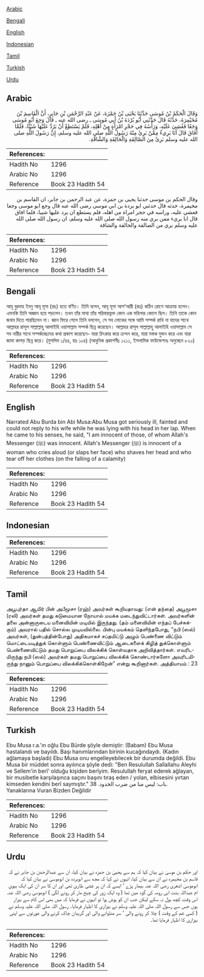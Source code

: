 [Arabic](#arabic)

[Bengali](#bengali)

[English](#english)

[Indonesian](#indonesian)

[Tamil](#tamil)

[Turkish](#turkish)

[Urdu](#urdu)

## Arabic


<div dir="rtl" lang="ar" style={{fontSize:'larger',backgroundColor:'#f8f9fa',padding:20}}>
وَقَالَ الْحَكَمُ بْنُ مُوسَى حَدَّثَنَا يَحْيَى بْنُ حَمْزَةَ، عَنْ عَبْدِ الرَّحْمَنِ بْنِ جَابِرٍ، أَنَّ الْقَاسِمَ بْنَ مُخَيْمِرَةَ، حَدَّثَهُ قَالَ حَدَّثَنِي أَبُو بُرْدَةَ بْنُ أَبِي مُوسَى ـ رضى الله عنه ـ قَالَ وَجِعَ أَبُو مُوسَى وَجَعًا فَغُشِيَ عَلَيْهِ، وَرَأْسُهُ فِي حَجْرِ امْرَأَةٍ مِنْ أَهْلِهِ، فَلَمْ يَسْتَطِعْ أَنْ يَرُدَّ عَلَيْهَا شَيْئًا، فَلَمَّا أَفَاقَ قَالَ أَنَا بَرِيءٌ مِمَّنْ بَرِئَ مِنْهُ رَسُولُ اللَّهِ صلى الله عليه وسلم، إِنَّ رَسُولَ اللَّهِ صلى الله عليه وسلم بَرِئَ مِنَ الصَّالِقَةِ وَالْحَالِقَةِ وَالشَّاقَّةِ‏.‏
</div>
<div style={{backgroundColor:'#f8f9fa',padding:20, marginBottom: 10}}><table> <thead> <tr> <th>References:</th> <th></th> </tr> </thead> <tbody><tr><td>Hadith No</td><td>1296</td></tr><tr><td>Arabic No</td><td>1296</td></tr><tr><td>Reference</td><td>Book 23 Hadith 54</td></tr></tbody></table></div>


<div dir="rtl" lang="ar" style={{fontSize:'larger',backgroundColor:'#f8f9fa',padding:20}}>
وقال الحكم بن موسى حدثنا يحيى بن حمزة، عن عبد الرحمن بن جابر، ان القاسم بن مخيمرة، حدثه قال حدثني ابو بردة بن ابي موسى رضى الله عنه قال وجع ابو موسى وجعا فغشي عليه، وراسه في حجر امراة من اهله، فلم يستطع ان يرد عليها شييا، فلما افاق قال انا بريء ممن بري منه رسول الله صلى الله عليه وسلم، ان رسول الله صلى الله عليه وسلم بري من الصالقة والحالقة والشاقة
</div>
<div style={{backgroundColor:'#f8f9fa',padding:20, marginBottom: 10}}><table> <thead> <tr> <th>References:</th> <th></th> </tr> </thead> <tbody><tr><td>Hadith No</td><td>1296</td></tr><tr><td>Arabic No</td><td>1296</td></tr><tr><td>Reference</td><td>Book 23 Hadith 54</td></tr></tbody></table></div>

## Bengali


<div dir="ltr" lang="bn" style={{fontSize:'larger',backgroundColor:'#f8f9fa',padding:20}}>
আবূ বুরদাহ ইবনু আবূ মূসা (রাঃ) হতে বর্ণিত। তিনি বলেন, আবূ মূসা আশ‘আরী (রাঃ) কঠিন রোগে আক্রান্ত হলেন। এমনকি তিনি অজ্ঞান হয়ে পড়লেন। তখন তাঁর মাথা তাঁর পরিবারভুক্ত কোন এক মহিলার কোলে ছিল। তিনি তাকে কোন জবাব দিতে পারছিলেন না। জ্ঞান ফিরে পেলে তিনি বললেন, সে সব লোকের সঙ্গে আমি সম্পর্ক রাখি না যাদের সাথে আল্লাহর রাসূল সাল্লাল্লাহু আলাইহি ওয়াসাল্লাম সম্পর্ক ছিন্ন করেছেন। আল্লাহর রাসূল সাল্লাল্লাহু আলাইহি ওয়াসাল্লাম সে সব নারীর সাথে সম্পর্কচ্ছেদের কথা প্রকাশ করেছেন- যারা চিৎকার করে ক্রন্দন করে, যারা মস্তক মুন্ডন করে এবং যারা জামা কাপড় ছিন্ন করে। (মুসলিম ১/৪৪, হাঃ ১০৪) (আধুনিক প্রকাশনীঃ ১২১১, ইসলামিক ফাউন্ডেশনঃ অনুচ্ছেদ ৮২০)
</div>
<div style={{backgroundColor:'#f8f9fa',padding:20, marginBottom: 10}}><table> <thead> <tr> <th>References:</th> <th></th> </tr> </thead> <tbody><tr><td>Hadith No</td><td>1296</td></tr><tr><td>Arabic No</td><td>1296</td></tr><tr><td>Reference</td><td>Book 23 Hadith 54</td></tr></tbody></table></div>

## English


<div dir="ltr" lang="en" style={{fontSize:'larger',backgroundColor:'#f8f9fa',padding:20}}>
Narrated Abu Burda bin Abi Musa:Abu Musa got seriously ill, fainted and could not reply to his wife while he was lying with his head in her lap. When he came to his senses, he said, "I am innocent of those, of whom Allah's Messenger (ﷺ) was innocent. Allah's Messenger (ﷺ) is innocent of a woman who cries aloud (or slaps her face) who shaves her head and who tear off her clothes (on the falling of a calamity)
</div>
<div style={{backgroundColor:'#f8f9fa',padding:20, marginBottom: 10}}><table> <thead> <tr> <th>References:</th> <th></th> </tr> </thead> <tbody><tr><td>Hadith No</td><td>1296</td></tr><tr><td>Arabic No</td><td>1296</td></tr><tr><td>Reference</td><td>Book 23 Hadith 54</td></tr></tbody></table></div>

## Indonesian


<div dir="ltr" lang="id" style={{fontSize:'larger',backgroundColor:'#f8f9fa',padding:20}}>

</div>
<div style={{backgroundColor:'#f8f9fa',padding:20, marginBottom: 10}}><table> <thead> <tr> <th>References:</th> <th></th> </tr> </thead> <tbody><tr><td>Hadith No</td><td>1296</td></tr><tr><td>Arabic No</td><td>1296</td></tr><tr><td>Reference</td><td>Book 23 Hadith 54</td></tr></tbody></table></div>

## Tamil


<div dir="ltr" lang="ta" style={{fontSize:'larger',backgroundColor:'#f8f9fa',padding:20}}>
அபூபுர்தா ஆமிர் பின் அபீமூசா (ரஹ்) அவர்கள் கூறியதாவது: (என் தந்தை) அபூமூசா (ரலி) அவர்கள் தமது கடுமையான நோயால் மயக்க மடைந்துவிட்டார்கள். அவர்களின் தலை அன்னாருடைய மனைவியின் மடியில் இருந்தது. (தம் மனைவியின் எந்தப் பேச்சுக்கும்) அவரால் பதில் சொல்ல முடியவில்லை. பின்பு மயக்கம் தெளிந்தபோது, “நபி (ஸல்) அவர்கள், (துன்பத்தின்போது) அதிகமாகச் சப்தமிட்டு அழும் பெண்ணை விட்டும் மொட்டையடித்துக் கொள்ளும் பெண்ணைவிட்டும் ஆடைகளைக் கிழித் துக்கொள்ளும் பெண்ணைவிட்டும் தமது பொறுப்பை விலக்கிக் கொள்வதாக அறிவித்தார்கள். எவரிடமிருந்து நபி (ஸல்) அவர்கள் தமது பொறுப்பை விலக்கிக் கொண்டார்களோ அவரிடமிருந்து நானும் பொறுப்பை விலக்கிக்கொள்கிறேன்” என்று கூறினார்கள். அத்தியாயம் : 23
</div>
<div style={{backgroundColor:'#f8f9fa',padding:20, marginBottom: 10}}><table> <thead> <tr> <th>References:</th> <th></th> </tr> </thead> <tbody><tr><td>Hadith No</td><td>1296</td></tr><tr><td>Arabic No</td><td>1296</td></tr><tr><td>Reference</td><td>Book 23 Hadith 54</td></tr></tbody></table></div>

## Turkish


<div dir="ltr" lang="tr" style={{fontSize:'larger',backgroundColor:'#f8f9fa',padding:20}}>
Ebu Musa r.a.'ın oğlu Ebu Bürde şöyle demiştir: (Babam) Ebu Musa hastalandı ve bayıldı. Başı hanımlarından birinin kucağındaydı. (Kadın ağlamaya başladı) Ebu Musa onu engelleyebilecek bir durumda değildi. Ebu Musa bir müddet sonra ayılınca şöyle dedi: "Ben Resulullah Sallallahu Aleyhi ve Sellem'in berî' olduğu kişiden berîyim. Resulullah feryat ederek ağlayan, bir musibetle karşılaşınca saçını başını tıraş eden / yolan, elbisesini yırtan kimseden kendini berî saymıştır." باب: ليس منا من ضرب الخدود. 38. Yanaklarına Vuran Bizden Değildir
</div>
<div style={{backgroundColor:'#f8f9fa',padding:20, marginBottom: 10}}><table> <thead> <tr> <th>References:</th> <th></th> </tr> </thead> <tbody><tr><td>Hadith No</td><td>1296</td></tr><tr><td>Arabic No</td><td>1296</td></tr><tr><td>Reference</td><td>Book 23 Hadith 54</td></tr></tbody></table></div>

## Urdu


<div dir="rtl" lang="ur" style={{fontSize:'larger',backgroundColor:'#f8f9fa',padding:20}}>
اور حکم بن موسیٰ نے بیان کیا کہ ہم سے یحییٰ بن حمزہ نے بیان کیا، ان سے عبدالرحمٰن بن جابر نے کہ قاسم بن مخیمرہ نے ان سے بیان کیا، انہوں نے کہا کہ مجھ سے ابوبردہ بن ابوموسیٰ نے بیان کیا کہ ابوموسیٰ اشعری رضی اللہ عنہ بیمار پڑے ‘ ایسے کہ ان پر غشی طاری تھی اور ان کا سر ان کی ایک بیوی ام عبداللہ بنت ابی رومہ کی گود میں تھا ( وہ ایک زور کی چیخ مار کر رونے لگی ) ابوموسیٰ رضی اللہ عنہ اس وقت کچھ بول نہ سکے لیکن جب ان کو ہوش ہوا تو انہوں نے فرمایا کہ میں بھی اس کام سے بیزار ہوں جس سے رسول اللہ صلی اللہ علیہ وسلم نے بیزاری کا اظہار فرمایا۔ رسول اللہ صلی اللہ علیہ وسلم نے ( کسی غم کے وقت ) چلا کر رونے والی ‘ سر منڈوانے والی اور گریبان چاک کرنے والی عورتوں سے اپنی بیزاری کا اظہار فرمایا تھا۔
</div>
<div style={{backgroundColor:'#f8f9fa',padding:20, marginBottom: 10}}><table> <thead> <tr> <th>References:</th> <th></th> </tr> </thead> <tbody><tr><td>Hadith No</td><td>1296</td></tr><tr><td>Arabic No</td><td>1296</td></tr><tr><td>Reference</td><td>Book 23 Hadith 54</td></tr></tbody></table></div>